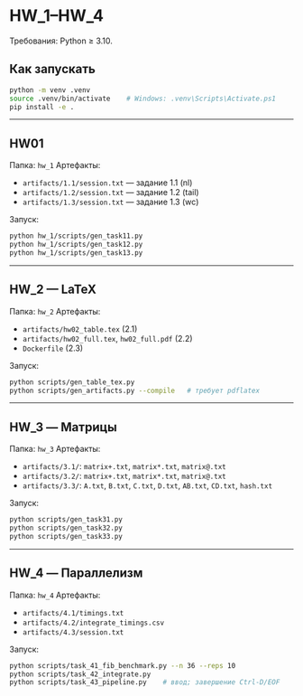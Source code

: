 # HW_1–HW_4

Требования: Python ≥ 3.10.  

## Как запускать
```bash
python -m venv .venv
source .venv/bin/activate    # Windows: .venv\Scripts\Activate.ps1
pip install -e .
````

---

## HW01

Папка: `hw_1`
Артефакты:

* `artifacts/1.1/session.txt` — задание 1.1 (nl)
* `artifacts/1.2/session.txt` — задание 1.2 (tail)
* `artifacts/1.3/session.txt` — задание 1.3 (wc)

Запуск:

```bash
python hw_1/scripts/gen_task11.py
python hw_1/scripts/gen_task12.py
python hw_1/scripts/gen_task13.py
```

---

## HW_2 — LaTeX

Папка: `hw_2`
Артефакты:

* `artifacts/hw02_table.tex` (2.1)
* `artifacts/hw02_full.tex`, `hw02_full.pdf` (2.2)
* `Dockerfile` (2.3)

Запуск:

```bash
python scripts/gen_table_tex.py
python scripts/gen_artifacts.py --compile   # требует pdflatex
```

---

## HW_3 — Матрицы

Папка: `hw_3`
Артефакты:

* `artifacts/3.1/`: `matrix+.txt`, `matrix*.txt`, `matrix@.txt`
* `artifacts/3.2/`: `matrix+.txt`, `matrix*.txt`, `matrix@.txt`
* `artifacts/3.3/`: `A.txt`, `B.txt`, `C.txt`, `D.txt`, `AB.txt`, `CD.txt`, `hash.txt`

Запуск:

```bash
python scripts/gen_task31.py
python scripts/gen_task32.py
python scripts/gen_task33.py
```

---

## HW_4 — Параллелизм

Папка: `hw_4`
Артефакты:

* `artifacts/4.1/timings.txt`
* `artifacts/4.2/integrate_timings.csv`
* `artifacts/4.3/session.txt`

Запуск:

```bash
python scripts/task_41_fib_benchmark.py --n 36 --reps 10
python scripts/task_42_integrate.py
python scripts/task_43_pipeline.py    # ввод; завершение Ctrl-D/EOF
```